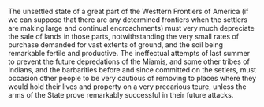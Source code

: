  The unsettled state of a great part of the Westtern
                    Frontiers of America (if we can suppose that there are any determined
                    frontiers when the settlers are making large and continual
                        encroachments) must very much depreciate the sale of lands
                    in those parts, notwithstanding the very small rates of purchase
                    demanded for vast extents of ground, and the soil being remarkable fertile
                    and productive. The ineffectual attempts of last summer to
                    prevent the future depredations of the Miamis, and some other
                    tribes of Indians, and the barbarities before and since committed on the
                        setlers, must occasion other people to be very cautious of removing to places where they would hold their
                    lives and property on a very precarious teure, unless the arms
                    of the State prove remarkably successful in their future
                    attacks.